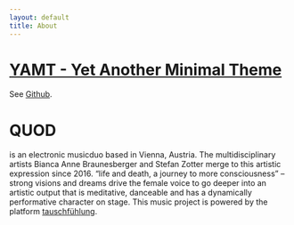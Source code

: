 ```yaml
---
layout: default
title: About
---
```


# [YAMT - Yet Another Minimal Theme](https://yamt.netlify.app/)
See [Github](https://github.com/PandaSekh/Jekyll-YAMT).

# QUOD
is an electronic musicduo based in Vienna, Austria. The multidisciplinary artists Bianca Anne Braunesberger and Stefan Zotter merge to this artistic expression since 2016.  “life and death, a journey to more consciousness” – strong visions and dreams drive the female voice to go deeper into an artistic output that is meditative, danceable and has a dynamically performative character on stage. This music project is powered by the platform [tauschfühlung](https://tauschfuehlung.at). 
